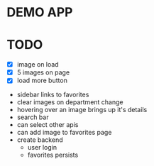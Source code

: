 # DEMO APP 
# TODO
 - [x] image on load
 - [x] 5 images on page
 - [x] load more button
 - sidebar links to favorites  
 - clear images on department change 
 - hovering over an image brings up it's details 
 - search bar 
 - can select other apis
 - can add image to favorites page
 - create backend 
    - user login
    - favorites persists 
